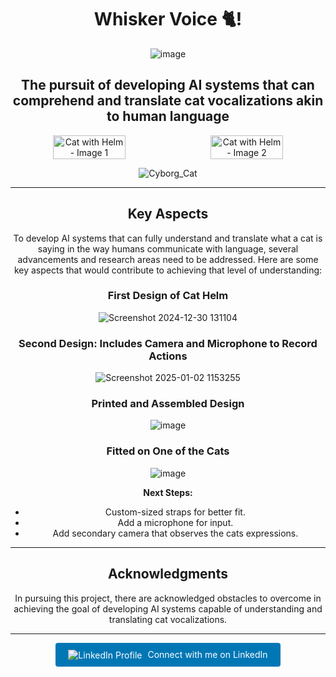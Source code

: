 <div align="center">

# Whisker Voice 🐈!

![image](https://github.com/user-attachments/assets/5cfd8f3a-d4f0-4cd8-a1af-6399acfbcfdc)

## The pursuit of developing AI systems that can comprehend and translate cat vocalizations akin to human language  

<div style="display: flex; justify-content: space-around;">

  <img src="https://github.com/user-attachments/assets/8b4e4f80-c6d7-4706-a9ca-6f3f15c9308e" alt="Cat with Helm - Image 1" style="width: 48%;">

  <img src="https://github.com/user-attachments/assets/0885ed6f-b426-44b5-9c42-2b4544efb437" alt="Cat with Helm - Image 2" style="width: 48%;">

</div>

![Cyborg_Cat](https://i.imgur.com/M4vaeubh.png)

---  

## Key Aspects    

To develop AI systems that can fully understand and translate what a cat is saying in the way humans communicate with language, several advancements and research areas need to be addressed. Here are some key aspects that would contribute to achieving that level of understanding:

### First Design of Cat Helm
![Screenshot 2024-12-30 131104](https://github.com/user-attachments/assets/baa677ad-18dd-4f25-b413-7f3127e70653)

### Second Design: Includes Camera and Microphone to Record Actions
![Screenshot 2025-01-02 1153255](https://github.com/user-attachments/assets/e55d001c-54d0-4343-8d9e-9ca67d317669)

### Printed and Assembled Design
![image](https://github.com/user-attachments/assets/1afb16cf-188b-45b1-a51d-c62f65fc62ad)

### Fitted on One of the Cats
![image](https://github.com/user-attachments/assets/f351509d-e973-4492-8b37-abe0e6c2bf66)

**Next Steps:**
- Custom-sized straps for better fit.
- Add a microphone for input.
- Add secondary camera that observes the cats expressions.

---

## Acknowledgments

In pursuing this project, there are acknowledged obstacles to overcome in achieving the goal of developing AI systems capable of understanding and translating cat vocalizations. 

---

<a href="https://www.linkedin.com/in/marwaan-issa/" target="_blank" style="text-decoration: none; display: inline-block; background-color: #0077B5; color: white; padding: 10px 20px; border-radius: 4px;">
  <img src="https://img.shields.io/badge/LinkedIn-Profile-blue" alt="LinkedIn Profile" style="vertical-align: middle;">
  <span style="margin-left: 5px;"> Connect with me on LinkedIn</span>
</a>

</div>
